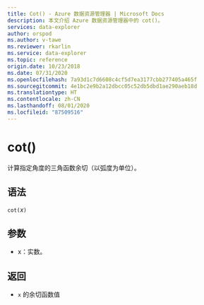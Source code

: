 ```yaml
---
title: Cot() - Azure 数据资源管理器 | Microsoft Docs
description: 本文介绍 Azure 数据资源管理器中的 cot()。
services: data-explorer
author: orspod
ms.author: v-tawe
ms.reviewer: rkarlin
ms.service: data-explorer
ms.topic: reference
origin.date: 10/23/2018
ms.date: 07/31/2020
ms.openlocfilehash: 7a93d1c7d6608c4cf5d7ea3177cbb277405a465f
ms.sourcegitcommit: 4e1bc2e9b2a12dbcc05c52db5dbd1ae290aeb18d
ms.translationtype: HT
ms.contentlocale: zh-CN
ms.lasthandoff: 08/01/2020
ms.locfileid: "87509516"
---
```

# <a name="cot"></a>cot()

计算指定角度的三角函数余切（以弧度为单位）。

## <a name="syntax"></a>语法

`cot(`*x*`)`

## <a name="arguments"></a>参数

* x：实数。

## <a name="returns"></a>返回

* `x` 的余切函数值